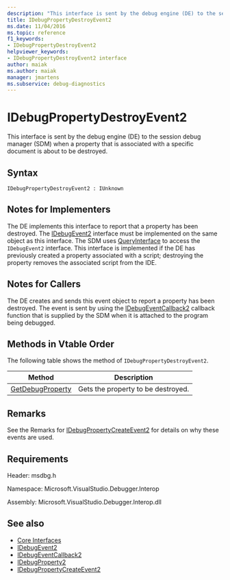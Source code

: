 ```yaml
---
description: "This interface is sent by the debug engine (DE) to the session debug manager (SDM) when a property that is associated with a specific document is about to be destroyed."
title: IDebugPropertyDestroyEvent2
ms.date: 11/04/2016
ms.topic: reference
f1_keywords:
- IDebugPropertyDestroyEvent2
helpviewer_keywords:
- IDebugPropertyDestroyEvent2 interface
author: maiak
ms.author: maiak
manager: jmartens
ms.subservice: debug-diagnostics
---
```

# IDebugPropertyDestroyEvent2

This interface is sent by the debug engine (DE) to the session debug manager (SDM) when a property that is associated with a specific document is about to be destroyed.

## Syntax

```
IDebugPropertyDestroyEvent2 : IUnknown
```

## Notes for Implementers
 The DE implements this interface to report that a property has been destroyed. The [IDebugEvent2](../../../extensibility/debugger/reference/idebugevent2.md) interface must be implemented on the same object as this interface. The SDM uses [QueryInterface](/cpp/atl/queryinterface) to access the `IDebugEvent2` interface. This interface is implemented if the DE has previously created a property associated with a script; destroying the property removes the associated script from the IDE.

## Notes for Callers
 The DE creates and sends this event object to report a property has been destroyed. The event is sent by using the [IDebugEventCallback2](../../../extensibility/debugger/reference/idebugeventcallback2.md) callback function that is supplied by the SDM when it is attached to the program being debugged.

## Methods in Vtable Order
 The following table shows the method of `IDebugPropertyDestroyEvent2`.

|Method|Description|
|------------|-----------------|
|[GetDebugProperty](../../../extensibility/debugger/reference/idebugpropertydestroyevent2-getdebugproperty.md)|Gets the property to be destroyed.|

## Remarks
 See the Remarks for [IDebugPropertyCreateEvent2](../../../extensibility/debugger/reference/idebugpropertycreateevent2.md) for details on why these events are used.

## Requirements
 Header: msdbg.h

 Namespace: Microsoft.VisualStudio.Debugger.Interop

 Assembly: Microsoft.VisualStudio.Debugger.Interop.dll

## See also
- [Core Interfaces](../../../extensibility/debugger/reference/core-interfaces.md)
- [IDebugEvent2](../../../extensibility/debugger/reference/idebugevent2.md)
- [IDebugEventCallback2](../../../extensibility/debugger/reference/idebugeventcallback2.md)
- [IDebugProperty2](../../../extensibility/debugger/reference/idebugproperty2.md)
- [IDebugPropertyCreateEvent2](../../../extensibility/debugger/reference/idebugpropertycreateevent2.md)
